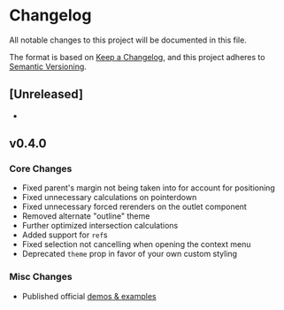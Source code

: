 # Changelog

All notable changes to this project will be documented in this file.

The format is based on [Keep a Changelog](https://keepachangelog.com/en/1.0.0/),
and this project adheres to [Semantic Versioning](https://semver.org/spec/v2.0.0.html).

## [Unreleased]

- 

## v0.4.0

### Core Changes

-   Fixed parent's margin not being taken into for account for positioning
-   Fixed unnecessary calculations on pointerdown
-   Fixed unnecessary forced rerenders on the outlet component
-   Removed alternate "outline" theme
-   Further optimized intersection calculations
-   Added support for `ref`s
-   Fixed selection not cancelling when opening the context menu
-   Deprecated `theme` prop in favor of your own custom styling

### Misc Changes

-   Published official [demos & examples](https://useselectify.js.org)
